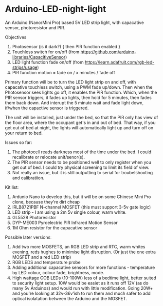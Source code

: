 # Arduino-LED-night-light

An Arduino (Nano/Mini Pro) based 5V LED strip light, with capacative sensor, photoresistor and PIR.

Objectives

1. Photosensor (is it dark?) { then PIR function enabled }
2. Touchless switch for on/off (from https://github.com/arduino-libraries/CapacitiveSensor)
3. LED light function fade on/off (from https://learn.adafruit.com/rgb-led-strips/usage)
4. PIR function motion = fade on / x minutes / fade off
 
Primary function will be to turn the LED light strip on and off, with capacative touchless switch, using a PWM fade up/down.
        Then when the Photosensor sees lights go off, it enables the PIR function.
        Which, when the PIR sensor triggers, it fades up lights, then hold for 5 minutes, then fades them back down.
        And interupt the 5 minute wait and fade light down, if/when the capactive sensor is triggered.
        

The unit will be installed, just under the bed, so that the PIR only has view of the floor area, where the occupant get's in and out of bed.
That way, if you get out of bed at night, the lights will automatically light up and turn off on your return to bed. 

Issues so far:

1. The photocell reads darkness most of the time under the bed. I could recalibrate or relocate unit/senor(s).
2. The PIR sensor needs to be positioned well to only register when you get out of bed. I could try physical screening to limit its field of view.
3. Not really an issue, but it is still outputting to serial for troubelshooting and calibratiion. 

Kit list:

1. Ardunio Nano to develop this, but it will be on some Chinese Mini Pro clone, because they're dirt cheap
2. IRLB8721PBF N-channel MOSFET (this must support 3-5v gate logic)
3. LED strip - I am using a 2m 5v single colour, warm white.
4. GL5528 Photoresistor
5. DYP-ME003 Pyroelectric PIR Infrared Motion Sensor
6. 1M Ohm resistor for the capacative sensor

Possible later versions:

1. Add two more MOSFETS, an RGB LED strip and RTC, warm whites evening, reds hughes to minimise light disruption. (Or just the one extra MOSFET and a red LED strip)
2. RGB LEDS and temperature probe
3. Adding additional capacative sensors for more functions - temperature by LED colour, colour fade, brightness, mode.
4. High wattage COB LEDs (10-100W) less of a bedtime light, better suited to security light setup. 10W would be easiet as it runs off 12V (as do many 5v Arduinos) and would run with little modification. Going 20W+ and you're looking at 32v-36v'ish to run them and much safer to add optical isolatation between the Arduino and the MOSFET. 
